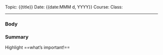 
Topic: {{title}}
Date: {{date:MMM d, YYYY}}
Course:
Class:

---

### Body


### Summary
Highlight 
==what’s important!==